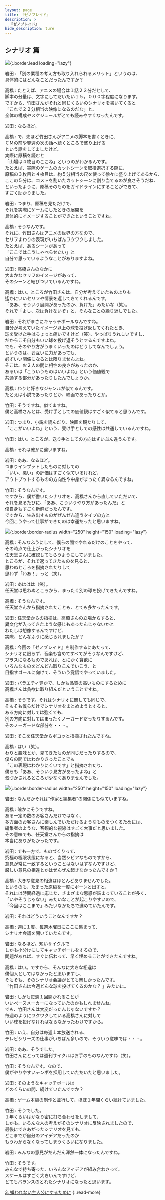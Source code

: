 ```yaml
---
layout: page
title: 『ゼノブレイド』
description: >
  『ゼノブレイド』
hide_description: ture
---
```


## シナリオ 篇

![](/interviews/jp/wii/sx4j/vol2/img/mainvisual2.jpg){:.border.lead loading="lazy"}

岩田
: 「別の業種の考え方も取り入れられるメリット」というのは、<br>具体的にはどんなことだったんですか？

高橋
: たとえば、アニメの場合は１話２２分だとして、<br>脚本の分量は、文字にしてだいたい１５，０００字程度になります。<br>ですから、竹田さんがそれと同じくらいのシナリオを書いてくると<br>「これで２２分相当の映像になるのだな」と、<br>全体の構成やスケジュールがとても読みやすくなったんです。

岩田
: なるほど。

高橋
: で、先ほど竹田さんがアニメの脚本を書くときに、<br>ＣＭの前や翌週の次の話へ続くところで盛り上げる<br>という話をしてましたけど、<br>実際に原稿を読むと<br>「山場は４枚目のここね」というのがわかるんです。<br>たとえば、実際のゲームのカットシーンを取捨選択する際に、<br>原稿の３枚目と４枚目は、約５分相当の尺を使って徐々に盛り上げてあるから、<br>ここの５分は、コストを割いたカットシーンに割り当てるのが良さそうだね、<br>といったように、原稿そのものをガイドラインにすることができて、<br>すごく助かりました。

岩田
: つまり、原稿を見ただけで、<br>それを実際にゲームにしたときの展開を<br>具体的にイメージすることができたということですね。

高橋
: そうなんです。<br>それに、竹田さんはアニメの世界の方なので、<br>セリフまわりの表現がいちばんワクワクしました。<br>たとえば、あるシーンがあって<br>「ここではこうしゃべらせたい」と<br>自分で思っているようなことがありますよね。

岩田
: 高橋さんのなかに<br>大まかなセリフのイメージがあって、<br>そのシーンと結びついているんですね。

高橋
: はい。ところが竹田さんは、自分が考えていたものよりも<br>遙かにいいセリフや情景を返してきてくれるんです。<br>「ああ、そういう展開があったのか、負けた」みたいな（笑）。<br>それで「よし、次は負けないぞ」と、そんなことの繰り返しでした。

岩田
: それがまさにキャッチボールなんですね。<br>自分が考えていたイメージ以上の球を投げ返してくれたとき、<br>球を受けた手はちょっと痛いですけど（笑）、やっぱりうれしいですし、<br>だからこそ自分もいい球を投げ返そうとするんですよね。<br>でも、そのやり方がうまくいったのはどうしてなんでしょう。<br>というのは、お互いに力があっても、<br>必ずいい関係になるとは限りませんよね。<br>そこは、お２人の間に相性の良さがあったのか、<br>あるいは「こういうものはいいよね」という価値観で<br>共通する部分があったりしたんでしょうか。

高橋
: わりと好きなジャンルが似てるんです。<br>たとえば小説であったりとか、映画であったりとか。

竹田
: そうですね。似てますね。<br>僕と高橋さんとは、受け手としての価値観はすごく似てると思うんです。

岩田
: つまり、小説を読んだり、映画を観たりして、<br>「ここがいいよね」という、受け手としての感性は共通しているんですね。

竹田
: はい。ところが、送り手としての方向はずいぶん違うんです。

高橋
: それは確かに違いますね。

岩田
: ああ、なるほど。<br>つまりインプットしたものに対しての<br>「いい、悪い」の評価はすごく似ているけれど、<br>アウトプットするものの方向性や中身がまったく異なるんですね。

竹田
: そうなんです。<br>ですから、僕が書いたシナリオを、高橋さんから直していただいて、<br>それを見るたびに、「ああ、こういうやり方があったんだ」と<br>僕自身もすごく新鮮だったんです。<br>ですから、生み出すものがぜんぜん違うタイプの方と<br>今回こうやって仕事ができたのは幸運だったと思いますね。

![](/interviews/jp/wii/sx4j/vol2/img/photo005.jpg){:.border.border-radius width="250" height="150" loading="lazy"}

高橋
: そんなふうにして、僕らの間でやれるだけのことをやって、<br>その時点で仕上がったシナリオを<br>任天堂さんに確認してもらうようにしていました。<br>ところが、それで返ってきたものを見ると、<br>思わぬところを指摘されたりして<br>思わず「わあ！」っと（笑）。

岩田
: あははは（笑）。<br>任天堂は思わぬところから、まったく別の球を投げてきたんですね。

高橋
: そうなんです。<br>任天堂さんから指摘されたことも、とても多かったんです。

岩田
: 任天堂からの指摘は、高橋さんの立場からすると、<br>異文化が入ってきたような感じもあったんじゃないかと<br>わたしは想像するんですけど、<br>実際、どんなふうに感じられましたか？

高橋
: 今回の『ゼノブレイド』を制作するにあたって、<br>シナリオに限らず、音楽も含めてすべてがそうなんですけど、<br>プラスになるものであれば、とにかく貪欲に<br>いろんなものをどんどん取りこんでいこう、と<br>目指すゴールに向けて、そういう覚悟でやっていました。

岩田
: バラエティ豊かで、しかも品質の高いものにするために<br>高橋さんは貪欲に取り組んだということですね。

高橋
: そうです。それはシナリオに関しても同じで、<br>そもそも僕らだけでシナリオをまとめようとすると、<br>ある方向に対しては強くても、<br>別の方向に対してはまったくノーガードだったりするんです。<br>そのノーガードな部分を・・・。

岩田
: そこを任天堂からボコッと指摘されたんですね。

高橋
: はい（笑）。<br>わりと趣味とか、見てきたものが同じだったりするので、<br>僕らの間ではわかりきったことでも<br>「この表現はわかりにくいです」と指摘されたり、<br>僕らも「ああ、そういう見方があったよね」と<br>気づかされるところが少なくありませんでした。

![](/interviews/jp/wii/sx4j/vol2/img/photo006.jpg){:.border.border-radius width="250" height="150" loading="lazy"}

岩田
: なんだかそれは“作家と編集者”の関係にも似ていますね。

高橋
: 確かにそうですね。<br>ある一定の数のお客さんだけではなく、<br>多方面のお客さんに楽しんでいただけるようなものをつくるためには、<br>編集者のような、客観的な視線はすごく大事だと思いました。<br>その意味でも、任天堂さんからの指摘は<br>本当にありがたかったです。

岩田
: でも一方で、ものづくりって、<br>究極の極限状態になると、当然シビアなものですから、<br>意見が常に一致するということはないはずなんですけど、<br>厳しい意見の相違とかはぜんぜん起きなかったんですか？

高橋
: 大きな意見の相違はほとんどありませんでした。<br>というのも、たまった原稿を一度にボーンと出すと、<br>それには時間経過に応じた、さまざまな思惑が詰まっていることが多く、<br>「いやそうじゃない」みたいなことが起こりやすいので、<br>「今回はここまで」みたいなかたちで進めていたんです。

岩田
: それはどういうことなんですか？

高橋
: 週に１度、毎週木曜日にここに集まって、<br>シナリオ会議を開いていたんです。

岩田
: なるほど。短いサイクルで<br>しかも小分けにしてキャッチボールをするので、<br>問題があれば、すぐに伝わって、早く埋めることができたんですね。

高橋
: はい。ですから、そんなに大きな相違は<br>僕個人としてはなかったと思いますし、<br>そもそも、そのシナリオ会議がとても楽しかったんです。<br>「竹田さんは今週どんな球を投げてくるのかな？ 」みたいに。

岩田
: しかも毎週１回開かれることが<br>いいペースメーカーになっていたのかもしれませんね。<br>でも、竹田さんは大変だったんじゃないですか？<br>毎週のようにワクワクしている高橋さんに対して<br>いい球を投げなければならなかったわけですから。

竹田
: いえ、自分は毎週１本放送される、<br>テレビシリーズの仕事がいちばん多いので、そういう意味では・・・。

岩田
: ああ、そうでした。<br>竹田さんにとっては週刊サイクルはお手のものなんですね（笑）。

竹田
: そうなんです。なので、<br>僕がやりやすいテンポを採用していただいたと思いました。

岩田
: そのようなキャッチボールは<br>どのくらいの間、続けていたんですか？

高橋
: ゲーム本編の制作と並行して、ほぼ１年間くらい続けていました。

竹田
: そうでした。<br>１年くらいはかなり密に打ち合わせをしまして、<br>しかも、いろんな人の考えがそのシナリオに反映されましたので、<br>最後にできあがったシナリオを見ても、<br>どこまでが自分のアイデアだったのか<br>もうわからなくなってしまうくらいになりました。

岩田
: みんなの意見がだんだん渾然一体になったんですね。

竹田
: そうです。<br>みんなで持ち寄った、いろんなアイデアが組み合わさって、<br>スケールはすごく大きいんですけど、<br>とてもバランスのとれたシナリオになったと思います。

[3. 嫌われない主人公にするために](3.md)
{:.read-more}

